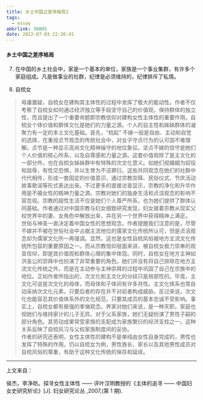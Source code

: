 ```yaml
---
title: 乡土中国之差序格局2
tags:
  - essay
abbrlink: 30005
date: 2022-07-03 22:26:41
---
```

#### 乡土中国之差序格局

7. 在中国的乡土社会中，家是一个基本的单位，家族是一个事业集群，有许多个家庭组成。凡是做事业的社群，纪律是必须维持的，纪律排斥了私情。

8. 自梳女

> 毋庸置疑，自梳女在建构其主体性的过程中发挥了极大的能动性。作者不仅考察了自梳女如何通过经济独立等手段坚守自己的价值观，保持群体的独立性，而且提出了一个重要命题即宗教信仰对建构女性主体性的重要作用。自梳女个体价值和群体文化是她们的力量之源。个人的自主性和姊妹群体的凝聚力有一定的本土文化基础。首先，“梳起” 不嫁一般是自由、主动和自觉的选择，在重视贞节观念的传统社会中，对女子守贞行为的认可固不难理解。贞节是一种显示高尚文化精神操守的地位象征。坚贞不嫁的信守是她们个人价值的核心所系，以及自尊感和力量之源。这套价值观除了是主文化的一部分外，也在自梳女姊妹群中有特殊的次文化意义。如她们视婚姻为奴役和屈辱，有性交恐惧，并以生育为不洁罪衍。这些共同观念在她们的社群中代代相传，形成一套固定的价值意识，通过宗教崇拜、民俗仪式、节庆活动故事歌谣等形式表达出来。不过更多的直接访查显示，宗教的净化和升华作用是不婚女性的精神力量之源。宗教对她们的独身生活和贞洁观念的影响不容忽视。宗教的超性生活不仅是她们个人尊严所系，也为她们提供了群体认同基础。作者通过对中国宗教与妇女细致研究发现，妇女接着宗教从现实父权世界中的妻、女角色中解放出来，并在另一个世界中获得精神上满足。        
世俗与神圣一直决定着中国女性的思想观念。作者提醒我们注意的是，尽管不嫁并不被在世俗社会中占据主流地位的儒家文化传统所认可，但是贞洁观念却为儒家文化所一再强调。显然，这也是女性自梳风俗被地方主流文化传统所包容的重要原因之一。而从宗教信仰层面来讲，被自梳女极力崇奉的观音信仰，即是其价值观和群体心理的集中体现。同时，自梳女在地方主神如洪圣公的崇拜中也扮演了非常重要的角色。她们并没有将自己排除在地方主流文化传统之外，而是在主动参与主神崇拜的过程中巩固了自己在宗族中的地位。正如作者所指出的，次文化和主文化的分歧只是局部性的。毕竟，主文化可说是次文化的母体，而母体和子体间有许多共性。主文化体系也常自动采纳次文化元素，只要后者的存在并不对前者构成威胁。反过来说，次文化也能容忍其价值体系外的文化规范，只要其成员的基本忠诚不受影响。事实上，自梳女都有极强的孝悌观念。养家对她们来说，是一种天职。家庭也视她们与维持家计的儿子无异。对于父系家族，她们无疑扮演了男性子嗣的部分角色。其劳动成果常受家族的支配成为家族繁衍的经济支柱之一。这种关系反映了自梳风习与父权家族制度间的妥协。        
作者的研究还表明，女性主体性的建构不是单纯由女性自身完成的，男性也发挥了特殊的作用。仍以自梳女为例，男性族长、家长以及其他男性成员对自梳风俗的尊重，有助于这种文化传统的保存和延续。
---
上文来自：

侯杰，李净昉。探寻女性主体性 —— 评叶汉明教授的《主体的追寻 —— 中国妇女史研究析论》[J]. 妇女研究论丛 ,2007,(第 1 期).